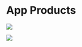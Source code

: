 # App Products

![](https://firebasestorage.googleapis.com/v0/b/assets-1ae81.appspot.com/o/products-app%2FSS1%20Copy%204%401x.png?alt=media&token=7eeed7ac-87cf-414f-8032-3b5bead690aa)

![](https://firebasestorage.googleapis.com/v0/b/assets-1ae81.appspot.com/o/products-app%2FSS1%20Copy%205%401x.png?alt=media&token=06f6b241-4ac1-4860-97f8-3541c8ff50c8)